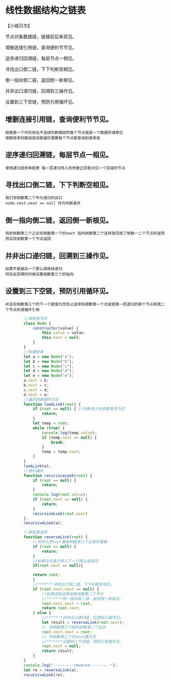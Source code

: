 ﻿# 线性数据结构之链表
【小城贝尔】

节点对象数据链，链接前后单双见。

增删连接引用链，查询便利节节见。

逆序递归回溯链，每层节点一相见。

寻找出口倒二链，下下判断空相见。

倒一指向倒二链，返回倒一新根见。

并非出口递归链，回溯到三操作见。

设置到三下空链，预防引用循环见。

## 增删连接引用链，查询便利节节见。
    链表是一个内存地址不连续的数据结构每个节点就是一个数据存储单位
    增删效率较数组高但是遍历需要每个节点都查询到效率低
## 逆序递归回溯链，每层节点一相见。
    使用递归逆序单链表 每一层递归传入的参数正好是对应一个层级的节点
## 寻找出口倒二链，下下判断空相见。
    我们将倒数第二个作为递归的出口 
    node.next.next == null 作为判断条件
## 倒一指向倒二链，返回倒一新根见。
    找到倒数第二个之后将倒数第一个的next 指向倒数第二个这样就完成了倒数一二个节点的逆转
    然后将倒数第一个节点返回
## 并非出口递归链，回溯到三操作见。
    如果不是最后一个那么就继续递归
    然后在回溯的时候设置倒数第三个的指向
## 设置到三下空链，预防引用循环见。
    并且将倒数第三个的下一个赋值为空防止逆序到顺数第一个也就是第一层递归的那个节点和第二
    个节点形成循环引用
```js
        //单链表节点
        class Node {
            constructor(value) {
                this.value = value;
                this.next = null;
            }
        }
        //构建链表
        let a = new Node("a");
        let b = new Node("b");
        let c = new Node("c");
        let d = new Node("d");
        let e = new Node("e");
        a.next = b;
        b.next = c;
        c.next = d;
        d.next = e;
        //遍历链表循环方式
        function lookLink(root) {
            if (root == null) { //判断传入的参数是否为空
                return;
            }
            let temp = root;
            while (true) {
                console.log(temp.value);
                if (temp.next == null) {
                    break;
                }
                temp = temp.next;
            }
        }
        lookLink(a);
        //递归遍历
        function recursiveLook(root) {
            if (root == null) {
                return;
            }
            console.log(root.value);
            if (root.next == null) {
                return;
            }
            recursiveLook(root.next)
        };
        recursiveLook(a);

        //单链表逆序
        function reverseLink(root) {
            //将传入的root看做倒数第三个比较好理解
            if (root == null) {
                return;
            }
            //如果仅仅是只传入了一个那么就返回
            if(root.next == null){

	    	return root;
            }
            //*******寻找出口倒二链，下下判断空相见。
            if (root.next.next == null) {
                //如果进到这里就是倒数第二个节点
                //*******倒一指向倒二链，返回倒一新根见。
                root.next.next = root;
                return root.next;
            } else {
                //*******并非出口递归链，回溯到三操作见。
                let result = reverseLink(root.next);
                // 将倒数第三个接到倒数第二个后边
                root.next.next = root;
                // 将倒数第三个的next置为空
                //*******设置到三下空链，预防引用循环见。
                root.next = null;
                return result;
            }
        }
        console.log("---------reverse---------");
        let re = reverseLink(a);
        recursiveLook(re);
```